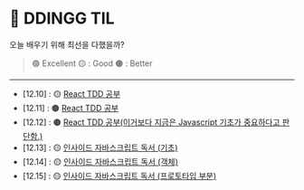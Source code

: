 # 📒 DDINGG TIL

오늘 배우기 위해 최선을 다했을까?
> 🟢 Excellent 🟡 : Good 🟤 : Better

---

- [12.10] : 🟡 [React TDD 공부](https://github.com/dding-g/react-study)
- [12.11] : 🟤 [React TDD 공부](https://github.com/dding-g/react-study)
- [12.12] : 🟤 [React TDD 공부(이거보다 지금은 Javascript 기초가 중요하다고 판단함.)](https://github.com/dding-g/react-study)
- [12.13] : 🟡 [인사이드 자바스크립트 독서 (기초)](book/inside_javascript.md)
- [12.14] : 🟡 [인사이드 자바스크립트 독서 (객체)](book/inside_javascript.md)
- [12.15] : 🟡 [인사이드 자바스크립트 독서 (프로토타입 부분)](book/inside_javascript.md)